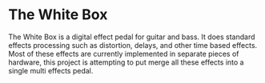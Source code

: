 # The White Box
The White Box is a digital effect pedal for guitar and bass. It does standard effects processing such as distortion, delays, and other time based effects. Most of these effects are currently implemented in separate pieces of hardware, this project is attempting to put merge all these effects into a single multi effects pedal.
